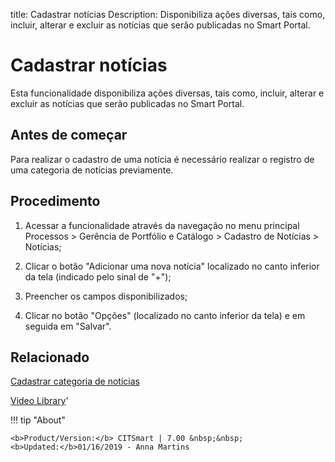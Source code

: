 title: Cadastrar notícias
Description: Disponibiliza ações diversas, tais como, incluir, alterar e excluir as notícias que serão publicadas no Smart Portal.
# Cadastrar notícias

Esta funcionalidade disponibiliza ações diversas, tais como, incluir, alterar e
excluir as notícias que serão publicadas no Smart Portal.

Antes de começar
--------------------

Para realizar o cadastro de uma notícia é necessário realizar o registro de uma
categoria de notícias previamente.

Procedimento
----------------

1.  Acessar a funcionalidade através da navegação no menu principal Processos \>
    Gerência de Portfólio e Catálogo \> Cadastro de Notícias \> Notícias;

2.  Clicar o botão "Adicionar uma nova notícia" localizado no canto inferior da tela (indicado pelo sinal de "+");

3.  Preencher os campos disponibilizados;

4.  Clicar no botão "Opções" (localizado no canto inferior da tela) e em seguida em "Salvar".


Relacionado
-------

[Cadastrar categoria de notícias](/pt-br/citsmart-7/processes/portfolio-and-catalog/configuration/register-news-category.html)


<i class='fa fa-youtube-play  fa-2x' style='color:#97ce17;vertical-align: middle;'> </i> [Video Library](https://www.youtube.com/playlist?list=PLB5qK2uzf2RPUBXWp7r7A0YUQY07qkSrO)'

!!! tip "About"

    <b>Product/Version:</b> CITSmart | 7.00 &nbsp;&nbsp;
    <b>Updated:</b>01/16/2019 - Anna Martins
